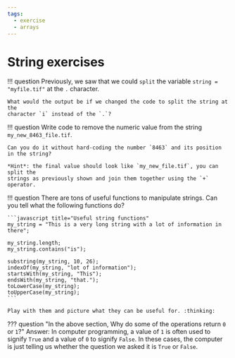 ```yaml
---
tags:
  - exercise
  - arrays
---
```

# String exercises

!!! question
    Previously, we saw that we could `split` the variable
    `string = "myfile.tif"` at the `.` character.

    What would the output be if we changed the code to split the string at the
    character `i` instead of the `.`?

!!! question
    Write code to remove the numeric value from the string
    `my_new_8463_file.tif`.

    Can you do it without hard-coding the number `8463` and its position
    in the string?

    *Hint*: the final value should look like `my_new_file.tif`, you can split the
    strings as previously shown and join them together using the `+` operator.

!!! question
    There are tons of useful functions to manipulate strings. Can you tell what
    the following functions do?

    ```javascript title="Useful string functions"
    my_string = "This is a very long string with a lot of information in there";

    my_string.length;
    my_string.contains("is");

    substring(my_string, 10, 26);
    indexOf(my_string, "lot of information");
    startsWith(my_string, "This");
    endsWith(my_string, "that.");
    toLowerCase(my_string);
    toUpperCase(my_string);
    ```

    Play with them and picture what they can be useful for. :thinking:

??? question "In the above section, Why do some of the operations return `0` or `1`?"
    Answer: In computer programming, a value of `1` is often used to signify `True` and
    a value of `0` to signify `False`. In these cases, the computer is just
    telling us whether the question we asked it is `True` or `False`.
